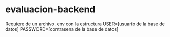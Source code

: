 # evaluacion-backend
Requiere de un archivo .env con la estructura
USER=[usuario de la base de datos]
PASSWORD=[contrasena de la base de datos]
